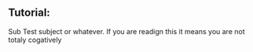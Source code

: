 
## Tutorial:
Sub Test subject or whatever. If you are readign this it means you are not totaly cogatively
